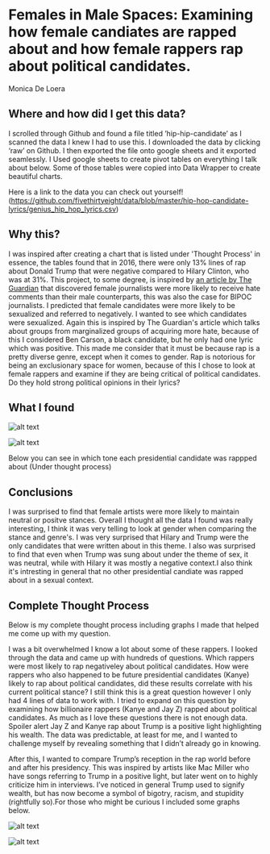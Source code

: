 
# Females in Male Spaces: Examining how female candiates are rapped about and how female rappers rap about political candidates. 
Monica De Loera


## Where and how did I get this data?

I scrolled through Github and found a file titled ’hip-hip-candidate’ as I scanned the data I knew I had to use this. I downloaded the data by clicking ‘raw’ on Github. I then exported the file onto google sheets and it exported seamlessly. I Used google sheets to create pivot tables on everything I talk about below. Some of those tables were copied into Data Wrapper to create beautiful charts. 



Here is a link to the data you can check out yourself! (https://github.com/fivethirtyeight/data/blob/master/hip-hop-candidate-lyrics/genius_hip_hop_lyrics.csv)

## Why this?
I was inspired after creating a chart that is listed under 'Thought Process' in essence, the tables found that in 2016, there were only 13% lines of rap about Donald Trump that were negative compared to Hilary Clinton, who was at 31%. This project, to some degree, is inspired by [an article by The Guardian]( https://www.theguardian.com/technology/2016/apr/12/the-dark-side-of-guardian-comments "an article from The Guardian") that discovered female journalists were more likely to receive hate comments than their male counterparts, this was also the case for BIPOC journalists. I predicted that female candidates were more likely to be sexualized and referred to negatively. I wanted to see which candidates were sexualized. Again this is inspired by The Guardian's article which talks about groups from marginalized groups of acquiring more hate, because of this I considered Ben Carson, a black candidate, but he only had one lyric which was positive. This made me consider that it must be because rap is a pretty diverse genre, except when it comes to gender. Rap is notorious for being an exclusionary space for women, because of this I chose to look at female rappers and examine if they are being critical of political candidates. Do they hold strong political opinions in their lyrics?

## What I found


![alt text](https://media.journalism.berkeley.edu/upload/2020/08/15971998113ccc24c.png "Sexualization in rap")

![alt text](https://media.journalism.berkeley.edu/upload/2020/08/15972003063c0dd12.png "Sexualization in rap")

Below you can see in which tone each presidential candidate was rappped about (Under thought process)

## Conclusions
I was surprised to find that female artists were more likely to maintain neutral or positve stances. Overall I thought all the data I found was really interesting, I think it was very telling to look at gender when comparing the stance and genre's. I was very surprised that Hilary and Trump were the only candidates that were written about in this theme. I also was surprised to find that even when Trump was sung about under the theme of sex, it was neutral, while with Hilary it was mostly a negative context.I also think it's intresting in general that no other presidential candiate was rapped about in a sexual context. 





## Complete Thought Process

Below is my complete thought process including graphs I made that helped me come up with my question.

I was a bit overwhelmed I know a lot about some of these rappers. I looked through the data and came up with hundreds of questions. Which rappers were most likely to rap negativeley about political candidates. How were rappers who also happened to be future presidential candidates (Kanye) likely to rap about political candidates, did these results correlate with his current political stance? I still think this is a great question however I only had 4 lines of data to work with. I tried to expand on this question by examining how billionaire rappers (Kanye and Jay Z) rapped about political candidates. As much as I love these questions there is not enough data. Spoiler alert Jay Z and Kanye rap about Trump is a positive light highlighting his wealth. The data was predictable, at least for me, and I wanted to challenge myself by revealing something that I didn’t already go in knowing.

After this, I wanted to compare Trump’s reception in the rap world before and after his presidency. This was inspired by artists like Mac Miller who have songs referring to Trump in a positive light, but later went on to highly criticize him in interviews. I’ve noticed in general Trump used to signify wealth, but has now become a symbol of bigotry, racism, and stupidity (rightfully so).For those who might be curious I included some graphs below. 



![alt text](https://media.journalism.berkeley.edu/upload/2020/08/1597201048e7ec5a2.png "Sexualization in rap")

![alt text](https://media.journalism.berkeley.edu/upload/2020/08/15972010984f21cc3.png "Sexualization in rap")


